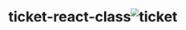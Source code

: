 # ticket-react-class![ticket](https://user-images.githubusercontent.com/31365027/179758688-a6a14c22-4249-4633-a945-083ebe6bf3b9.PNG)
